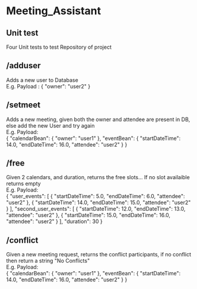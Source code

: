 # Meeting_Assistant  

## Unit test  
   Four Unit tests to test Repository of project  

## /adduser  
  Adds a new user to Database  
  E.g. Payload : 
  {
    "owner": "user2"
  }

## /setmeet  
  Adds a new meeting, given both the owner and attendee are present in DB, else add the new User and try again  
  E.g. Payload:  
  {
    "calendarBean": {
        "owner": "user1"
    },
    "eventBean": {
        "startDateTime": 14.0,
        "endDateTime": 16.0,
        "attendee": "user2"
    }
  }
  
## /free  
  Given 2 calendars, and duration, returns the free slots... If no slot availaible returns empty  
    E.g. Payload:  
    {
    "user_events": [
        {
            "startDateTime": 5.0,
            "endDateTime": 6.0,
            "attendee": "user2"
        },
        {
            "startDateTime": 14.0,
            "endDateTime": 15.0,
            "attendee": "user2"
        }
    ],
    "second_user_events": [
        {
            "startDateTime": 12.0,
            "endDateTime": 13.0,
            "attendee": "user2"
        },
        {
            "startDateTime": 15.0,
            "endDateTime": 16.0,
            "attendee": "user2"
        }
    ],
    "duration": 30
}

## /conflict  
  Given a new meeting request, returns the conflict participants, if no conflict then return a string "No Conflicts"  
  E.g. Payload:    
  {
    "calendarBean": {
        "owner": "user1"
    },
    "eventBean": {
        "startDateTime": 14.0,
        "endDateTime": 16.0,
        "attendee": "user2"
    }
}
